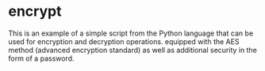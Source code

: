 # encrypt
This is an example of a simple script from the Python language that can be used for encryption and decryption operations. 
equipped with the AES method (advanced encryption standard) as well as additional security in the form of a password.
